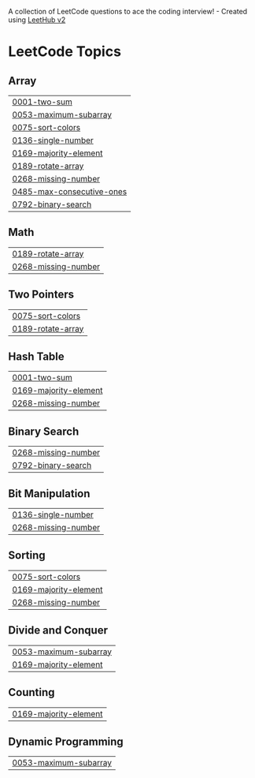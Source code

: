 A collection of LeetCode questions to ace the coding interview! - Created using [LeetHub v2](https://github.com/arunbhardwaj/LeetHub-2.0)
<!---LeetCode Topics Start-->
# LeetCode Topics
## Array
|  |
| ------- |
| [0001-two-sum](https://github.com/Sujeet1409/Leetcode-problem-/tree/master/0001-two-sum) |
| [0053-maximum-subarray](https://github.com/Sujeet1409/Leetcode-problem-/tree/master/0053-maximum-subarray) |
| [0075-sort-colors](https://github.com/Sujeet1409/Leetcode-problem-/tree/master/0075-sort-colors) |
| [0136-single-number](https://github.com/Sujeet1409/Leetcode-problem-/tree/master/0136-single-number) |
| [0169-majority-element](https://github.com/Sujeet1409/Leetcode-problem-/tree/master/0169-majority-element) |
| [0189-rotate-array](https://github.com/Sujeet1409/Leetcode-problem-/tree/master/0189-rotate-array) |
| [0268-missing-number](https://github.com/Sujeet1409/Leetcode-problem-/tree/master/0268-missing-number) |
| [0485-max-consecutive-ones](https://github.com/Sujeet1409/Leetcode-problem-/tree/master/0485-max-consecutive-ones) |
| [0792-binary-search](https://github.com/Sujeet1409/Leetcode-problem-/tree/master/0792-binary-search) |
## Math
|  |
| ------- |
| [0189-rotate-array](https://github.com/Sujeet1409/Leetcode-problem-/tree/master/0189-rotate-array) |
| [0268-missing-number](https://github.com/Sujeet1409/Leetcode-problem-/tree/master/0268-missing-number) |
## Two Pointers
|  |
| ------- |
| [0075-sort-colors](https://github.com/Sujeet1409/Leetcode-problem-/tree/master/0075-sort-colors) |
| [0189-rotate-array](https://github.com/Sujeet1409/Leetcode-problem-/tree/master/0189-rotate-array) |
## Hash Table
|  |
| ------- |
| [0001-two-sum](https://github.com/Sujeet1409/Leetcode-problem-/tree/master/0001-two-sum) |
| [0169-majority-element](https://github.com/Sujeet1409/Leetcode-problem-/tree/master/0169-majority-element) |
| [0268-missing-number](https://github.com/Sujeet1409/Leetcode-problem-/tree/master/0268-missing-number) |
## Binary Search
|  |
| ------- |
| [0268-missing-number](https://github.com/Sujeet1409/Leetcode-problem-/tree/master/0268-missing-number) |
| [0792-binary-search](https://github.com/Sujeet1409/Leetcode-problem-/tree/master/0792-binary-search) |
## Bit Manipulation
|  |
| ------- |
| [0136-single-number](https://github.com/Sujeet1409/Leetcode-problem-/tree/master/0136-single-number) |
| [0268-missing-number](https://github.com/Sujeet1409/Leetcode-problem-/tree/master/0268-missing-number) |
## Sorting
|  |
| ------- |
| [0075-sort-colors](https://github.com/Sujeet1409/Leetcode-problem-/tree/master/0075-sort-colors) |
| [0169-majority-element](https://github.com/Sujeet1409/Leetcode-problem-/tree/master/0169-majority-element) |
| [0268-missing-number](https://github.com/Sujeet1409/Leetcode-problem-/tree/master/0268-missing-number) |
## Divide and Conquer
|  |
| ------- |
| [0053-maximum-subarray](https://github.com/Sujeet1409/Leetcode-problem-/tree/master/0053-maximum-subarray) |
| [0169-majority-element](https://github.com/Sujeet1409/Leetcode-problem-/tree/master/0169-majority-element) |
## Counting
|  |
| ------- |
| [0169-majority-element](https://github.com/Sujeet1409/Leetcode-problem-/tree/master/0169-majority-element) |
## Dynamic Programming
|  |
| ------- |
| [0053-maximum-subarray](https://github.com/Sujeet1409/Leetcode-problem-/tree/master/0053-maximum-subarray) |
<!---LeetCode Topics End-->